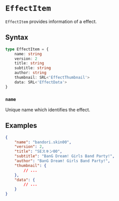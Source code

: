 # `EffectItem`

`EffectItem` provides information of a effect.

## Syntax

```ts
type EffectItem = {
    name: string
    version: 2
    title: string
    subtitle: string
    author: string
    thumbnail: SRL<'EffectThumbnail'>
    data: SRL<'EffectData'>
}
```

### `name`

Unique name which identifies the effect.

## Examples

```json
{
    "name": "bandori.skin00",
    "version": 2,
    "title": "SEスキン00",
    "subtitle": "BanG Dream! Girls Band Party!",
    "author": "BanG Dream! Girls Band Party!",
    "thumbnail": {
        // ...
    },
    "data": {
        // ...
    }
}
```

